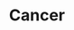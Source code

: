 ---
title: Cancer
longTitle: 'Cancer'
tags:
- gccommon
french:
- "[[Cancer]]"
narrowerTerm:
- "[[Breast cancer]]"
usedFor:
- "[[Carcinoma]]"
- "[[Malignant tumors]]"
- "[[Malignant tumours]]"
---